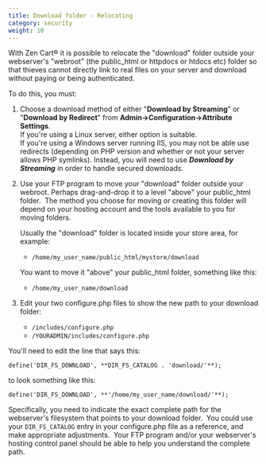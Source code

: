 ```yaml
---
title: Download folder - Relocating 
category: security
weight: 10
---
```


With Zen Cart® it is possible to relocate the "download" folder outside your webserver's "webroot" (the public_html or httpdocs or htdocs etc) folder so that thieves cannot directly link to real files on your server and download without paying or being authenticated.  

To do this, you must:  

1.  Choose a download method of either "**Download by Streaming**" or "**Download by Redirect**" from **Admin->Configuration->Attribute Settings**.  
    If you're using a Linux server, either option is suitable.  
    If you're using a Windows server running IIS, you may not be able use redirects (depending on PHP version and whether or not your server allows PHP symlinks). Instead, you will need to use _**Download by Streaming**_ in order to handle secured downloads.  

2.  Use your FTP program to move your "download" folder outside your webroot. Perhaps drag-and-drop it to a level "above" your public_html folder.  The method you choose for moving or creating this folder will depend on your hosting account and the tools available to you for moving folders.  

    Usually the "download" folder is located inside your store area, for example:  
    - `/home/my_user_name/public_html/mystore/download`

    You want to move it "above" your public_html folder, something like this:  
    - `/home/my_user_name/download  `

3.  Edit your two configure.php files to show the new path to your download folder:  
    - `/includes/configure.php  `
    - `/YOURADMIN/includes/configure.php`

You'll need to edit the line that says this:  
  
`define('DIR_FS_DOWNLOAD', **DIR_FS_CATALOG . 'download/'**);`
  
to look something like this:  
  
`define('DIR_FS_DOWNLOAD', **'/home/my_user_name/download/'**);`
  
Specifically, you need to indicate the exact complete path for the webserver's filesystem that points to your download folder.  You could use your `DIR_FS_CATALOG` entry in your configure.php file as a reference, and make appropriate adjustments.  Your FTP program and/or your webserver's hosting control panel should be able to help you understand the complete path.

